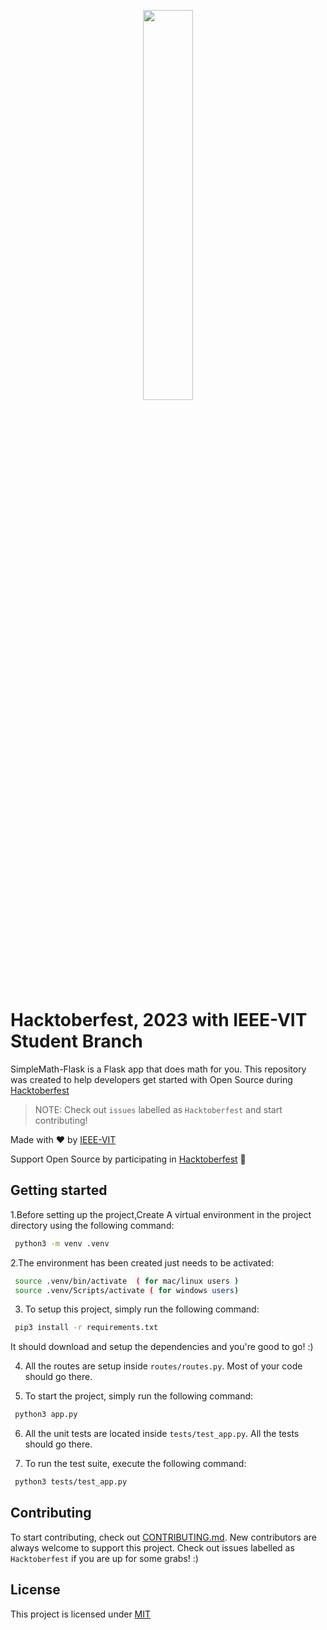 <p align="center"><img width="40%" src="https://hacktoberfest.com/_next/static/media/logo-hacktoberfest--horizontal.ebc5fdc8.svg"></p>

# Hacktoberfest, 2023 with IEEE-VIT Student Branch

SimpleMath-Flask is a Flask app that does math for you. This repository was created to help developers get started with Open Source during [Hacktoberfest](https://hacktoberfest.com/)
> NOTE: Check out `issues` labelled as `Hacktoberfest` and start contributing!

Made with :heart: by [IEEE-VIT](https://ieeevit.org/)

Support Open Source by participating in [Hacktoberfest](https://hacktoberfest.com/) :yellow_heart:

## Getting started

1.Before setting up the project,Create A virtual environment in the project directory using the following command:
```bash
 python3 -m venv .venv
```
2.The environment has been created just needs to be activated:
```bash
 source .venv/bin/activate  ( for mac/linux users )  
 source .venv/Scripts/activate ( for windows users)
```

3. To setup this project, simply run the following command:
```bash
 pip3 install -r requirements.txt
```

It should download and setup the dependencies and you're good to go! :)

4. All the routes are setup inside `routes/routes.py`. Most of your code should go there.

5. To start the project, simply run the following command:
```bash
 python3 app.py
```

6. All the unit tests are located inside `tests/test_app.py`. All the tests should go there.

7. To run the test suite, execute the following command:
```bash
 python3 tests/test_app.py
```

## Contributing
To start contributing, check out [CONTRIBUTING.md](https://github.com/mayankshah1607/SimpleMath-NodeJS/blob/master/CONTRIBUTING.md). New contributors are always welcome to support this project. Check out issues labelled as `Hacktoberfest` if you are up for some grabs! :)

## License
This project is licensed under [MIT](https://github.com/IEEE-VIT/SimpleMath-NodeJS/blob/master/LICENSE)

